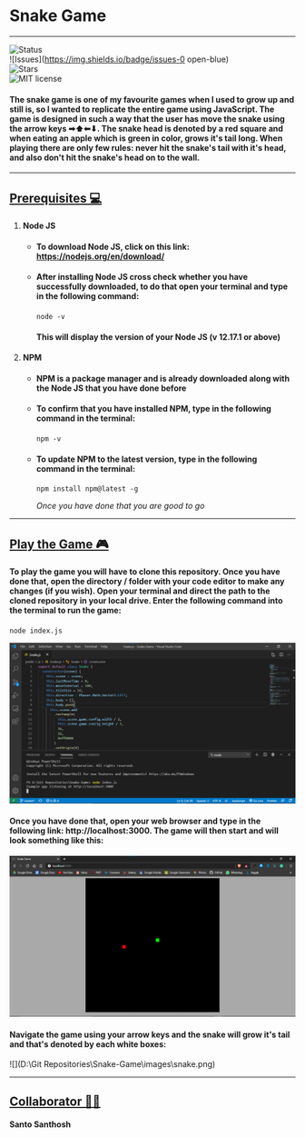 # Snake Game

------

![Status](https://img.shields.io/badge/status-completed-red)<br>
![Issues](https://img.shields.io/badge/issues-0 open-blue)<br>![Stars](https://img.shields.io/badge/Stars-0-yellow)<br>
![MIT license](https://img.shields.io/badge/License-MIT-green.svg)<br>

#### The snake game is one of my favourite games when I used to grow up and still is, so I wanted to replicate the entire game using JavaScript. The game is designed in such a way that the user has move the snake using the arrow keys ➡⬆⬅⬇.  The snake head is denoted by a red square and when eating an apple which is green in color, grows it's tail long. When playing there are only few rules: never hit the snake's tail with it's head, and also don't hit the snake's head on to the wall.

------

## <u>Prerequisites 💻</u>

1. #### Node JS

   - #### To download Node JS, click on this link: https://nodejs.org/en/download/

   - #### After installing Node JS cross check whether you have successfully downloaded, to do that open your terminal and type in the following command:

     ```
     node -v
     ```

     #### This will display the version of your Node JS (v 12.17.1 or above)

2. #### NPM

   - #### NPM is a package manager and is already downloaded along with the Node JS that you have done before

   - #### To confirm that you have installed NPM, type in the following command in the terminal:

     ```
     npm -v
     ```

   - #### To update NPM to the latest version, type in the following command in the terminal:

     ```
     npm install npm@latest -g
     ```

     *Once you have done that you are good to go*

------



## <u>Play the Game 🎮</u>

#### To play the game you will have to clone this repository. Once you have done that, open the directory / folder with your code editor to make any changes (if you wish). Open your terminal and direct the path to the cloned repository in your local drive. Enter the following command into the terminal to run the game:

```
node index.js
```

![](images\terminal.png)

####  Once you have done that, open your web browser and type in the following link: **http://localhost:3000**. The game will then start and will look something like this:

![](images\image.png)

#### Navigate the game using your arrow keys and the snake will grow it's tail and that's denoted by each white boxes: 

![](D:\Git Repositories\Snake-Game\images\snake.png)

------



## <u>Collaborator 👨‍💻</u>

#### Santo Santhosh